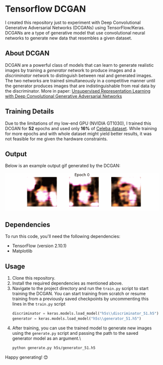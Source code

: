 # Tensorflow DCGAN

I created this repository just to experiment with Deep Convolutional Generative Adversarial Networks (DCGANs) using TensorFlow/Keras. DCGANs are a type of generative model that use convolutional neural networks to generate new data that resembles a given dataset.

## About DCGAN
DCGAN are a powerful class of models that can learn to generate realistic images by training a *generator* network to produce images and a *discriminator* network to distinguish between real and generated images. The two networks are trained simultaneously in a competitive manner until the generator produces images that are indistinguishable from real data by the discriminator.
More in paper: [Unsupervised Representation Learning with Deep Convolutional Generative Adversarial Networks](https://arxiv.org/abs/1511.06434)

## Training Details
Due to the limitations of my low-end GPU (NVIDIA GT1030), I trained this DCGAN for **52** epochs and used only **16%** of [Celeba dataset](http://mmlab.ie.cuhk.edu.hk/projects/CelebA.html). While training for more epochs and with whole dataset might yield better results, it was not feasible for me given the hardware constraints.

## Output
Below is an example output gif generated by the DCGAN:

![Generated Output](gifs/output.gif)

## Dependencies
To run this code, you'll need the following dependencies:
- TensorFlow (version 2.10.1)
- Matplotlib

## Usage
1. Clone this repository.
2. Install the required dependencies as mentioned above.
3. Navigate to the project directory and run the `train.py` script to start training the DCGAN.
    You can start training from scratch or resume training from a previously saved checkpoints by uncommenting this lines in the `train.py` script
    ```python
    discriminator = keras.models.load_model("h5s\\discriminator_51.h5")
    generator = keras.models.load_model("h5s\\generator_51.h5")
    ```
4. After training, you can use the trained model to generate new images using the `generate.py` script and passing the path to the saved generator model as an argument.\
    ```bash
    python generate.py h5s/generator_51.h5
    ```

Happy generating! 😊
